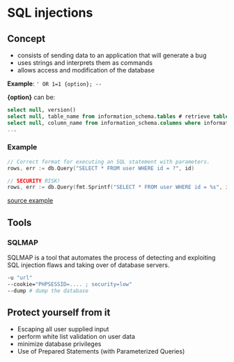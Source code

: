 # SQL injections

## Concept

* consists of sending data to an application that will generate a bug
* uses strings and interprets them as commands
* allows access and modification of the database

**Example**: `' OR 1=1 {option}; -- `

**{option}** can be:

```sql
select null, version()
select null, table_name from information_schema.tables # retrieve tables from the database
select null, column_name from information_schema.columns where information_schema.tables='[name]'
...
```

### Example

```go
// Correct format for executing an SQL statement with parameters.
rows, err := db.Query("SELECT * FROM user WHERE id = ?", id)

// SECURITY RISK!
rows, err := db.Query(fmt.Sprintf("SELECT * FROM user WHERE id = %s", id))
```

[source example](https://go.dev/doc/database/sql-injection)

## Tools

### SQLMAP

SQLMAP is a tool that automates the process of detecting and exploiting SQL injection flaws and taking over of database servers.

```bash
-u "url"
--cookie="PHPSESSID=.... ; security=low"
--dump # dump the database
```

## Protect yourself from it

* Escaping all user supplied input
* perform white list validation on user data
* minimize database privileges
* Use of Prepared Statements (with Parameterized Queries)

